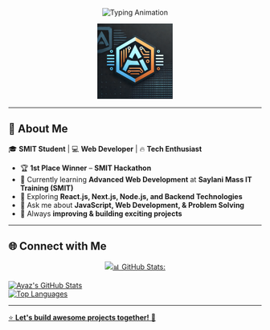<!-- Banner Section -->
<p align="center">
  <img src="https://readme-typing-svg.herokuapp.com?font=Fira+Code&size=32&pause=1000&color=F78C6C&center=true&vCenter=true&width=800&lines=Hi+There!+I'm+Ayaz+Ahmed;SMIT+Student+🚀;Passionate+Web+Developer;Learning+Advanced+Web+Development" alt="Typing Animation">
</p>

<!-- Custom Logo -->
<p align="center">
  <img src="https://raw.githubusercontent.com/mrayaz7983/mrayaz7983/main/AA-logo.png" width="150px" alt="Ayaz Ahmed Logo">
</p>

---

## 🚀 About Me  

🎓 **SMIT Student** | 💻 **Web Developer** | 🔥 **Tech Enthusiast**  

- 🏆 **1st Place Winner** – **SMIT Hackathon**  
- 🔭 Currently learning **Advanced Web Development** at **Saylani Mass IT Training (SMIT)**  
- 🌱 Exploring **React.js, Next.js, Node.js, and Backend Technologies**  
- 💬 Ask me about **JavaScript, Web Development, & Problem Solving**  
- 🎯 Always **improving & building exciting projects**  

---

## 🌐 Connect with Me  

<p align="center">
  <a href="your-linkedin-url">
    <img src="https://img.shields.io/badge/LinkedIn-%230077B5.svg?style=for-the-badge&logo=linkedin&lo

## 📊 GitHub Stats:  
![Ayaz's GitHub Stats](https://github-readme-stats.vercel.app/api?username=ayaz-ahmed&show_icons=true&theme=radical)  
![Top Languages](https://github-readme-stats.vercel.app/api/top-langs/?username=ayaz-ahmed&layout=compact&theme=radical)  

---

⭐️ **Let's build awesome projects together!** 🚀

